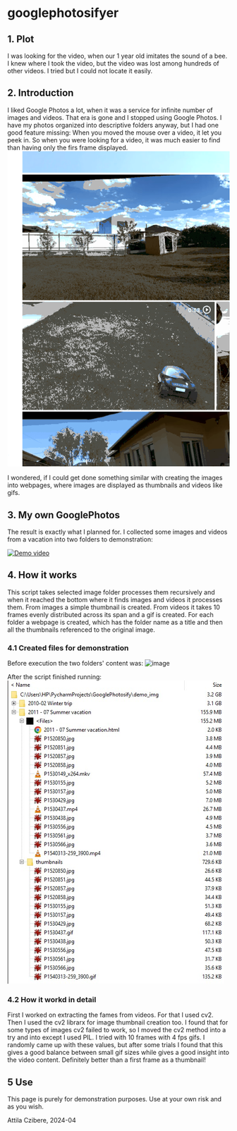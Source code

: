 # googlephotosifyer

## 1. Plot
I was looking for the video, when our 1 year old imitates the sound of a bee. I knew where I took the video, but the video was lost among hundreds of other videos. I tried but I could not locate it easily.

## 2. Introduction
I liked Google Photos a lot, when it was a service for infinite number of images and videos. That era is gone and I stopped using Google Photos. I have my photos organized into descriptive folders anyway, but I had one good feature missing: 
When you moved the mouse over a video, it let you peek in. So when you were looking for a video, it was much easier to find than having only the firs frame displayed. 
![image](assets/GP_demo.gif)

I wondered, if I could get done something similar with creating the images into webpages, where images are displayed as thumbnails and videos like gifs. 

## 3. My own GooglePhotos
The result is exactly what I planned for. I collected some images and videos from a vacation into two folders to demonstration:

[![Demo video](https://img.youtube.com/vi/FZoDrFnvjJY/0.jpg)](https://www.youtube.com/watch?v=FZoDrFnvjJY)

## 4. How it works
This script takes selected image folder processes them recursively and when it reached the bottom where it finds images and videos it processes them. From images a simple thumbnail is created. From videos it takes 10 frames evenly distributed across its span and a gif is created. For each folder a webpage is created, which has the folder name as a title and then all the thumbnails referenced to the original image.

### 4.1 Created files for demonstration
Before execution the two folders' content was: 
![image](assets/Clipboard02.jpg.gif)

After the script finished running: 
![image](assets/Clipboard03.jpg)
 
### 4.2 How it workd in detail
First I worked on extracting the fames from videos. For that I used cv2. Then I used the cv2 librarx for image thumbnail creation too. I found that for some types of images cv2 failed to work, so I moved the cv2 method into a try and into except I used PIL. I tried with 10 frames with 4 fps gifs. I randomly came up with these values, but after some trials I found that this gives a good balance between small gif sizes while gives a good insight into the video content. Definitely better than a first frame as a thumbnail! 

## 5 Use
This page is purely for demonstration purposes. Use at your own risk and as you wish. 

Attila Czibere, 
2024-04
